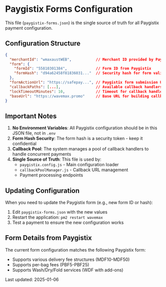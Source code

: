 # Paygistix Forms Configuration

This file (`paygistix-forms.json`) is the single source of truth for all Paygistix payment configuration.

## Configuration Structure

```json
{
  "merchantId": "wmaxaustWEB",           // Merchant ID provided by Paygistix
  "form": {
    "formId": "55810301384",             // Form ID from Paygistix
    "formHash": "d94a62458f81836031..."  // Security hash for form validation
  },
  "formActionUrl": "https://safepay...", // Paygistix form submission URL
  "callbackPaths": [...],                // Available callback handlers for payment responses
  "lockTimeoutMinutes": 10,              // Timeout for callback handler locks
  "baseUrl": "https://wavemax.promo"     // Base URL for building callback URLs
}
```

## Important Notes

1. **No Environment Variables**: All Paygistix configuration should be in this JSON file, not in `.env`
2. **Form Hash Security**: The form hash is a security token - keep it confidential
3. **Callback Pool**: The system manages a pool of callback handlers to handle concurrent payments
4. **Single Source of Truth**: This file is used by:
   - `paygistix.config.js` - Main configuration loader
   - `callbackPoolManager.js` - Callback URL management
   - Payment processing endpoints

## Updating Configuration

When you need to update the Paygistix form (e.g., new form ID or hash):

1. Edit `paygistix-forms.json` with the new values
2. Restart the application: `pm2 restart wavemax`
3. Test a payment to ensure the new configuration works

## Form Details from Paygistix

The current form configuration matches the following Paygistix form:
- Supports various delivery fee structures (MDF10-MDF50)
- Supports per-bag fees (PBF5-PBF25)
- Supports Wash/Dry/Fold services (WDF with add-ons)

Last updated: 2025-01-06